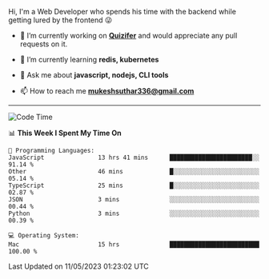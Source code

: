 Hi, I'm a Web Developer who spends his time with the backend while getting lured by the frontend 😜

- 🔭 I’m currently working on **[Quizifer](https://github.com/SutharMukesh/Quizifer/)** and would appreciate any pull requests on it.

- 🌱 I’m currently learning **redis, kubernetes**

- 💬 Ask me about **javascript, nodejs, CLI tools**

- 📫 How to reach me **mukeshsuthar336@gmail.com**

---
<!--START_SECTION:waka-->
![Code Time](http://img.shields.io/badge/Code%20Time-2%2C285%20hrs%205%20mins-blue)

📊 **This Week I Spent My Time On** 

```text
💬 Programming Languages: 
JavaScript               13 hrs 41 mins      ███████████████████████░░   91.14 % 
Other                    46 mins             █░░░░░░░░░░░░░░░░░░░░░░░░   05.14 % 
TypeScript               25 mins             █░░░░░░░░░░░░░░░░░░░░░░░░   02.87 % 
JSON                     3 mins              ░░░░░░░░░░░░░░░░░░░░░░░░░   00.44 % 
Python                   3 mins              ░░░░░░░░░░░░░░░░░░░░░░░░░   00.39 % 

💻 Operating System: 
Mac                      15 hrs              █████████████████████████   100.00 % 
```


 Last Updated on 11/05/2023 01:23:02 UTC
<!--END_SECTION:waka-->
